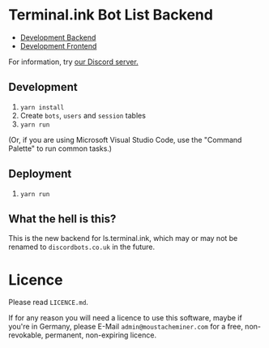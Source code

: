 # Terminal.ink Bot List Backend
- [Development Backend](https://api.ls.mss.ovh/)
- [Development Frontend](https://ls.mss.ovh/)

For information, try [our Discord server.](https://discordapp.com/invite/8uC6aKZ)

## Development
1. `yarn install`
2. Create `bots`, `users` and `session` tables
3. `yarn run`

(Or, if you are using Microsoft Visual Studio Code, use the "Command Palette" to run common tasks.)

## Deployment
1. `yarn run`

## What the hell is this?
This is the new backend for ls.terminal.ink, which may or may not be renamed to `discordbots.co.uk` in the future.

# Licence
Please read `LICENCE.md`.

If for any reason you will need a licence to use this software, maybe if you're in Germany, please E-Mail `admin@moustacheminer.com` for a free, non-revokable, permanent, non-expiring licence.
